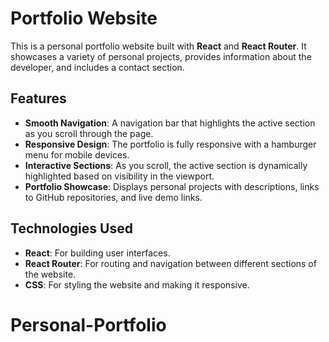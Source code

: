 # Portfolio Website

This is a personal portfolio website built with **React** and **React Router**. It showcases a variety of personal projects, provides information about the developer, and includes a contact section.

## Features

- **Smooth Navigation**: A navigation bar that highlights the active section as you scroll through the page.
- **Responsive Design**: The portfolio is fully responsive with a hamburger menu for mobile devices.
- **Interactive Sections**: As you scroll, the active section is dynamically highlighted based on visibility in the viewport.
- **Portfolio Showcase**: Displays personal projects with descriptions, links to GitHub repositories, and live demo links.

## Technologies Used

- **React**: For building user interfaces.
- **React Router**: For routing and navigation between different sections of the website.
- **CSS**: For styling the website and making it responsive.

  
# Personal-Portfolio

